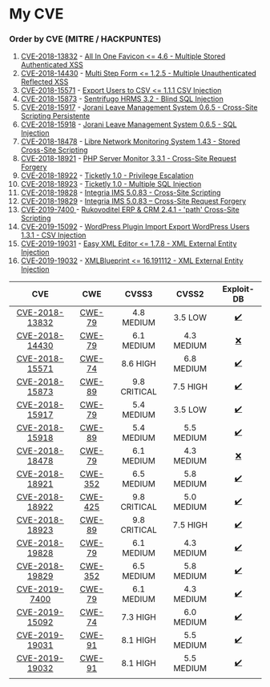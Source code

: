 # My CVE

### Order by CVE \(MITRE / HACKPUNTES\)

1. [CVE-2018-13832](https://cve.mitre.org/cgi-bin/cvename.cgi?name=CVE-2018-13832) - [All In One Favicon &lt;= 4.6 - Multiple Stored Authenticated XSS](https://hackpuntes.com/cve-2018-13832-wordpress-plugin-all-in-one-favicon-4-6-autenticado-multiples-cross-site-scripting-persistentes/)
2. [CVE-2018-14430](https://cve.mitre.org/cgi-bin/cvename.cgi?name=CVE-2018-14430) - [Multi Step Form &lt;= 1.2.5 - Multiple Unauthenticated Reflected XSS](https://hackpuntes.com/cve-2018-14430-wordpress-plugin-multi-step-form-125-multiples-xss-reflejados/)
3. [CVE-2018-15571](https://cve.mitre.org/cgi-bin/cvename.cgi?name=CVE-2018-15571) - [Export Users to CSV &lt;= 1.1.1 CSV Injection](https://hackpuntes.com/cve-2018-15571-wordpress-plugin-export-users-to-csv-1-1-1-csv-injection/)
4. [CVE-2018-15873](https://cve.mitre.org/cgi-bin/cvename.cgi?name=CVE-2018-15873) - [Sentrifugo HRMS 3.2 - Blind SQL Injection](https://hackpuntes.com/cve-2018-15873-sentrifugo-hrms-3-2-blind-sql-injection/)
5. [CVE-2018-15917](https://cve.mitre.org/cgi-bin/cvename.cgi?name=CVE-2018-15917) - [Jorani Leave Management System 0.6.5 - Cross-Site Scripting Persistente](https://hackpuntes.com/cve-2018-15917-jorani-leave-management-system-0-6-5-cross-site-scripting-persistente/)
6. [CVE-2018-15918](https://cve.mitre.org/cgi-bin/cvename.cgi?name=CVE-2018-15918) - [Jorani Leave Management System 0.6.5 - SQL Injection](https://hackpuntes.com/cve-2018-15918-jorani-leave-management-system-0-6-5-sql-injection/)
7. [CVE-2018-18478](https://cve.mitre.org/cgi-bin/cvename.cgi?name=CVE-2018-18478) - [Libre Network Monitoring System 1.43 - Stored Cross-Site Scripting](https://hackpuntes.com/cve-2018-18478-libre-nms-1-43-cross-site-scripting-persistente/)
8. [CVE-2018-18921](https://cve.mitre.org/cgi-bin/cvename.cgi?name=CVE-2018-18921) - [PHP Server Monitor 3.3.1 - Cross-Site Request Forgery](https://hackpuntes.com/cve-2018-18921-php-server-monitor-3-3-1-cross-site-request-forgery/)
9. [CVE-2018-18922](https://cve.mitre.org/cgi-bin/cvename.cgi?name=CVE-2018-18922) - [Ticketly 1.0 - Privilege Escalation](https://hackpuntes.com/cve-2018-18922-ticketly-1-0-escalacion-de-privilegios-crear-cuenta-administrador/)
10. [CVE-2018-18923](https://cve.mitre.org/cgi-bin/cvename.cgi?name=CVE-2018-18923) - [Ticketly 1.0 - Multiple SQL Injection](https://hackpuntes.com/cve-2018-18923-ticketly-1-0-multiples-sql-injections/)
11. [CVE-2018-19828](https://cve.mitre.org/cgi-bin/cvename.cgi?name=CVE-2018-19828) - [Integria IMS 5.0.83 - Cross-Site Scripting](https://hackpuntes.com/cve-2018-19828-integria-ims-5-0-83-cross-site-scripting-reflejado/)
12. [CVE-2018-19829](https://cve.mitre.org/cgi-bin/cvename.cgi?name=CVE-2018-19829) - [Integria IMS 5.0.83 – Cross-Site Request Forgery](https://hackpuntes.com/cve-2018-19829-integria-ims-5-0-83-cross-site-request-forgery/)
13. [CVE-2019-7400 ](https://cve.mitre.org/cgi-bin/cvename.cgi?name=CVE-2019-7400)  - [Rukovoditel ERP & CRM 2.4.1 - 'path' Cross-Site Scripting](https://hackpuntes.com/cve-2019-7400-rukovoditel-erp-crm-2-4-1-cross-site-scripting-reflejado/)
14. [CVE-2019-15092](https://cve.mitre.org/cgi-bin/cvename.cgi?name=CVE-2019-15092) - [WordPress Plugin Import Export WordPress Users 1.3.1 - CSV Injection](https://hackpuntes.com/cve-2019-15092-wordpress-plugin-import-export-users-1-3-0-csv-injection/)
15. [CVE-2019-19031](https://cve.mitre.org/cgi-bin/cvename.cgi?name=CVE-2019-19031) - [Easy XML Editor &lt;= 1.7.8 - XML External Entity Injection](https://hackpuntes.com/cve-2019-19031-easy-xml-editor-1-7-8-inyeccion-xml/)
16. [CVE-2019-19032](https://cve.mitre.org/cgi-bin/cvename.cgi?name=CVE-2019-19032) - [XMLBlueprint &lt;= 16.191112 - XML External Entity Injection](https://hackpuntes.com/cve-2019-19032-xmlblueprint-16-191112-inyeccion-xml/)



| CVE | CWE | CVSS3 | CVSS2 | Exploit-DB |
| :---: | :---: | :---: | :---: | :---: |
| [CVE-2018-13832](https://nvd.nist.gov/vuln/detail/CVE-2018-13832) | [CWE-79 ](https://cwe.mitre.org/data/definitions/79.html) | 4.8 MEDIUM | 3.5 LOW | [✔️](https://www.exploit-db.com/exploits/45056) |
| [CVE-2018-14430](https://nvd.nist.gov/vuln/detail/CVE-2018-14430) | [CWE-79 ](https://cwe.mitre.org/data/definitions/79.html) | 6.1 MEDIUM | 4.3 MEDIUM | [❌](https://www.exploit-db.com/?author=9580) |
| [CVE-2018-15571](https://nvd.nist.gov/vuln/detail/CVE-2018-15571) | [CWE-74 ](https://cwe.mitre.org/data/definitions/74.html) | 8.6 HIGH | 6.8 MEDIUM | [✔️](https://www.exploit-db.com/exploits/45206) |
| [CVE-2018-15873](https://nvd.nist.gov/vuln/detail/CVE-2018-15873) | [CWE-89 ](https://cwe.mitre.org/data/definitions/89.html) | 9.8 CRITICAL | 7.5 HIGH | [✔️](https://www.exploit-db.com/exploits/45266) |
| [CVE-2018-15917](https://nvd.nist.gov/vuln/detail/CVE-2018-15917) | [CWE-79 ](https://cwe.mitre.org/data/definitions/79.html) | 5.4 MEDIUM | 3.5 LOW | [✔️](https://www.exploit-db.com/exploits/45338) |
| [CVE-2018-15918](https://nvd.nist.gov/vuln/detail/CVE-2018-15918) | [CWE-89 ](https://cwe.mitre.org/data/definitions/89.html) | 5.4 MEDIUM | 5.5 MEDIUM | [✔️](https://www.exploit-db.com/exploits/45340) |
| [CVE-2018-18478](https://nvd.nist.gov/vuln/detail/CVE-2018-18478) | [CWE-79 ](https://cwe.mitre.org/data/definitions/79.html) | 6.1 MEDIUM | 4.3 MEDIUM | [❌](https://www.exploit-db.com/?author=9580) |
| [CVE-2018-18921](https://nvd.nist.gov/vuln/detail/CVE-2018-18921) | [CWE-352](https://cwe.mitre.org/data/definitions/352.html) | 6.5 MEDIUM | 5.8 MEDIUM | [✔️](https://www.exploit-db.com/exploits/45932) |
| [CVE-2018-18922](https://nvd.nist.gov/vuln/detail/CVE-2018-18922) | [CWE-425](https://cwe.mitre.org/data/definitions/425.html) | 9.8 CRITICAL | 5.0 MEDIUM | [✔️](https://www.exploit-db.com/exploits/45892) |
| [CVE-2018-18923](https://nvd.nist.gov/vuln/detail/CVE-2018-18923) | [CWE-89 ](https://cwe.mitre.org/data/definitions/89.html) | 9.8 CRITICAL | 7.5 HIGH | [✔️](https://www.exploit-db.com/exploits/45895) |
| [CVE-2018-19828](https://nvd.nist.gov/vuln/detail/CVE-2018-19828) | [CWE-79 ](https://cwe.mitre.org/data/definitions/79.html) | 6.1 MEDIUM | 4.3 MEDIUM | [✔️](https://www.exploit-db.com/exploits/46012) |
| [CVE-2018-19829](https://nvd.nist.gov/vuln/detail/CVE-2018-19829) | [CWE-352](https://cwe.mitre.org/data/definitions/352.html) | 6.5 MEDIUM | 5.8 MEDIUM | [✔️](https://www.exploit-db.com/exploits/46013) |
| [CVE-2019-7400 ](https://nvd.nist.gov/vuln/detail/CVE-2019-7400) | [CWE-79 ](https://cwe.mitre.org/data/definitions/79.html) | 6.1 MEDIUM | 4.3 MEDIUM | [✔️](https://www.exploit-db.com/exploits/46608) |
| [CVE-2019-15092](https://nvd.nist.gov/vuln/detail/CVE-2019-15092) | [CWE-74 ](https://cwe.mitre.org/data/definitions/74.html) | 7.3 HIGH | 6.0 MEDIUM | [✔️](https://www.exploit-db.com/exploits/47303) |
| [CVE-2019-19031](https://nvd.nist.gov/vuln/detail/CVE-2019-19031) | [CWE-91 ](https://cwe.mitre.org/data/definitions/91.html) | 8.1 HIGH | 5.5 MEDIUM | [✔️](https://www.exploit-db.com/exploits/47945) |
| [CVE-2019-19032](https://nvd.nist.gov/vuln/detail/CVE-2019-19032) | [CWE-91 ](https://cwe.mitre.org/data/definitions/91.html) | 8.1 HIGH | 5.5 MEDIUM | [✔️](https://www.exploit-db.com/exploits/47974) |
|  |  |  |  |  |


